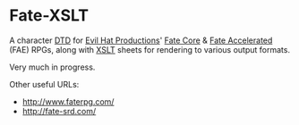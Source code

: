 Fate-XSLT
=========

A character
[DTD](http://www.w3.org/TR/xhtml1/dtds.html) for
[Evil Hat Productions](http://evilhat.com/)'
[Fate Core](http://www.evilhat.com/home/fate-core/) &amp;
[Fate Accelerated](http://www.evilhat.com/home/fae/) (FAE) RPGs, along with
[XSLT](http://www.w3.org/TR/xslt) sheets for rendering to various output formats.

Very much in progress.

Other useful URLs:
- http://www.faterpg.com/
- http://fate-srd.com/
